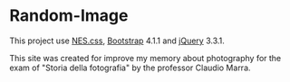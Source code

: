 # Random-Image
This project use [NES.css](https://github.com/BcRikko/NES.css), [Bootstrap](https://getbootstrap.com) 4.1.1 and [jQuery](https://jquery.com) 3.3.1.

This site was created for improve my memory about photography for the exam of "Storia della fotografia" by the professor Claudio Marra.
